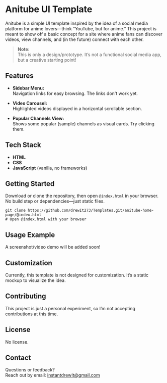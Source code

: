 # Anitube UI Template

Anitube is a simple UI template inspired by the idea of a social media platform for anime lovers—think “YouTube, but for anime.” This project is meant to show off a basic concept for a site where anime fans can discover videos, view channels, and (in the future) connect with each other.

> **Note:**  
> This is only a design/prototype. It’s not a functional social media app, but a creative starting point!

## Features

- **Sidebar Menu:**  
  Navigation links for easy browsing. The links don't work yet.

- **Video Carousel:**  
  Highlighted videos displayed in a horizontal scrollable section.

- **Popular Channels View:**  
  Shows some popular (sample) channels as visual cards. Try clicking them.

## Tech Stack

- **HTML**
- **CSS**
- **JavaScript** (vanilla, no frameworks)

## Getting Started

Download or clone the repository, then open `@index.html` in your browser.  
No build step or dependencies—just static files.

```
git clone https://github.com/drewIt273/Templates.git/anitube-home-page/@index.html
# Open @index.html with your browser
```

## Usage Example

A screenshot/video demo will be added soon!

## Customization

Currently, this template is not designed for customization. It’s a static mockup to visualize the idea.

## Contributing

This project is just a personal experiment, so I’m not accepting contributions at this time.

## License

No license.

## Contact

Questions or feedback?  
Reach out by email: [instantdrewIt@gmail.com](mailto:instantdrewIt@gmail.com)
